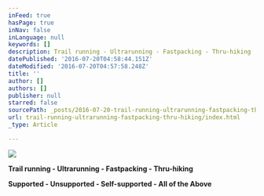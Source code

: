 ```yaml
---
inFeed: true
hasPage: true
inNav: false
inLanguage: null
keywords: []
description: Trail running - Ultrarunning - Fastpacking - Thru-hiking
datePublished: '2016-07-20T04:58:44.151Z'
dateModified: '2016-07-20T04:57:58.248Z'
title: ''
author: []
authors: []
publisher: null
starred: false
sourcePath: _posts/2016-07-20-trail-running-ultrarunning-fastpacking-thru-hiking.md
url: trail-running-ultrarunning-fastpacking-thru-hiking/index.html
_type: Article

---
```

![](https://the-grid-user-content.s3-us-west-2.amazonaws.com/b6a0cd28-c3f0-4fea-a731-caecd2b4f812.jpg)

**Trail running - Ultrarunning - Fastpacking - Thru-hiking**

**Supported - Unsupported - Self-supported - All of the Above**